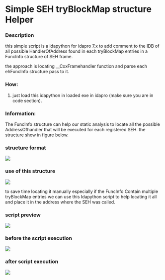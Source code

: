 
# Simple SEH tryBlockMap structure Helper

### Description
this simple script is a idapython for idapro 7.x to add comment to the IDB of all possible HandlerOfAddress found in each tryBlockMap entries in a FuncInfo structure of SEH frame.

the approach is locating __CxxFramehandler function and parse  each ehFuncInfo structure pass to it.

### How:
1. just load this idapython in loaded exe in idapro (make sure you are in code section).

### Information:

The FuncInfo structure can help our static analysis to locate all the possible AddressOfhandler that will be executed for each registered SEH. the structure show in figure below.

### structure format
<img src ="images/funcinfo_traverse.png"> </img>

### use of this structure
<img src ="images/traverse.png"> </img>

to save time locating it manually especially if the FuncInfo Contain multiple tryBlockMap entries we can use this Idapython script to help locating it all and place it in the address where the SEH was called.

### script preview
<img src ="images/demo.png"> </img>

### before the script execution
<img src ="images/before.png"> </img>

### after script execution
<img src ="images/after.png"> </img>
